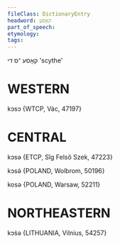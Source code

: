 ```yaml
---
fileClass: DictionaryEntry
headword: קאָסע
part_of_speech: 
etymology: 
tags: 
---
```

קאָסע
־ס
די
'scythe'

WESTERN
========

kɔsɔ {WTCP, Vác, 47197}

CENTRAL
========

kɔsə {ETCP, Sîg Felső Szek, 47223}

kɔsə̃ {POLAND, Wolbrom, 50196}

kosə {POLAND, Warsaw, 52211}

NORTHEASTERN
==============

kɔs̀ə {LITHUANIA, Vilnius, 54257}